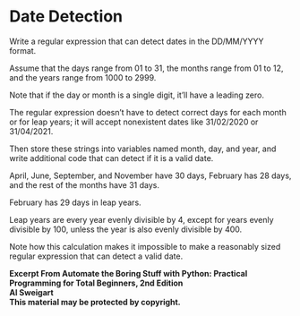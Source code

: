 
# Date Detection

Write a regular expression that can detect dates in the DD/MM/YYYY format. 

Assume that the days range from 01 to 31, the months range from 01 to 12, and the years range from 1000 to 2999. 

Note that if the day or month is a single digit, it’ll have a leading zero.

The regular expression doesn’t have to detect correct days for each month or for leap years; it will accept nonexistent dates like 31/02/2020 or 31/04/2021. 

Then store these strings into variables named month, day, and year, and write additional code that can detect if it is a valid date. 

April, June, September, and November have 30 days, February has 28 days, and the rest of the months have 31 days. 

February has 29 days in leap years. 

Leap years are every year evenly divisible by 4, except for years evenly divisible by 100, unless the year is also evenly divisible by 400. 

Note how this calculation makes it impossible to make a reasonably sized regular expression that can detect a valid date.

**Excerpt From Automate the Boring Stuff with Python: Practical Programming for Total Beginners, 2nd Edition  
Al Sweigart  
This material may be protected by copyright.**
